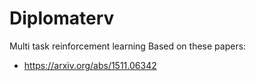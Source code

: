 # Diplomaterv
Multi task reinforcement learning
Based on these papers:
- https://arxiv.org/abs/1511.06342
